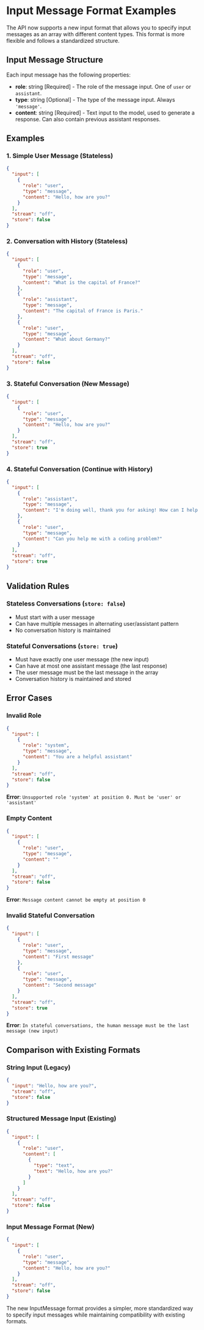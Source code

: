 # Input Message Format Examples

The API now supports a new input format that allows you to specify input messages as an array with different content types. This format is more flexible and follows a standardized structure.

## Input Message Structure

Each input message has the following properties:

- **role**: string [Required] - The role of the message input. One of `user` or `assistant`.
- **type**: string [Optional] - The type of the message input. Always `'message'`.
- **content**: string [Required] - Text input to the model, used to generate a response. Can also contain previous assistant responses.

## Examples

### 1. Simple User Message (Stateless)

```json
{
  "input": [
    {
      "role": "user",
      "type": "message",
      "content": "Hello, how are you?"
    }
  ],
  "stream": "off",
  "store": false
}
```

### 2. Conversation with History (Stateless)

```json
{
  "input": [
    {
      "role": "user",
      "type": "message",
      "content": "What is the capital of France?"
    },
    {
      "role": "assistant",
      "type": "message",
      "content": "The capital of France is Paris."
    },
    {
      "role": "user",
      "type": "message",
      "content": "What about Germany?"
    }
  ],
  "stream": "off",
  "store": false
}
```

### 3. Stateful Conversation (New Message)

```json
{
  "input": [
    {
      "role": "user",
      "type": "message",
      "content": "Hello, how are you?"
    }
  ],
  "stream": "off",
  "store": true
}
```

### 4. Stateful Conversation (Continue with History)

```json
{
  "input": [
    {
      "role": "assistant",
      "type": "message",
      "content": "I'm doing well, thank you for asking! How can I help you today?"
    },
    {
      "role": "user",
      "type": "message",
      "content": "Can you help me with a coding problem?"
    }
  ],
  "stream": "off",
  "store": true
}
```

## Validation Rules

### Stateless Conversations (`store: false`)
- Must start with a user message
- Can have multiple messages in alternating user/assistant pattern
- No conversation history is maintained

### Stateful Conversations (`store: true`)
- Must have exactly one user message (the new input)
- Can have at most one assistant message (the last response)
- The user message must be the last message in the array
- Conversation history is maintained and stored

## Error Cases

### Invalid Role
```json
{
  "input": [
    {
      "role": "system",
      "type": "message",
      "content": "You are a helpful assistant"
    }
  ],
  "stream": "off",
  "store": false
}
```
**Error**: `Unsupported role 'system' at position 0. Must be 'user' or 'assistant'`

### Empty Content
```json
{
  "input": [
    {
      "role": "user",
      "type": "message",
      "content": ""
    }
  ],
  "stream": "off",
  "store": false
}
```
**Error**: `Message content cannot be empty at position 0`

### Invalid Stateful Conversation
```json
{
  "input": [
    {
      "role": "user",
      "type": "message",
      "content": "First message"
    },
    {
      "role": "user",
      "type": "message",
      "content": "Second message"
    }
  ],
  "stream": "off",
  "store": true
}
```
**Error**: `In stateful conversations, the human message must be the last message (new input)`

## Comparison with Existing Formats

### String Input (Legacy)
```json
{
  "input": "Hello, how are you?",
  "stream": "off",
  "store": false
}
```

### Structured Message Input (Existing)
```json
{
  "input": [
    {
      "role": "user",
      "content": [
        {
          "type": "text",
          "text": "Hello, how are you?"
        }
      ]
    }
  ],
  "stream": "off",
  "store": false
}
```

### Input Message Format (New)
```json
{
  "input": [
    {
      "role": "user",
      "type": "message",
      "content": "Hello, how are you?"
    }
  ],
  "stream": "off",
  "store": false
}
```

The new InputMessage format provides a simpler, more standardized way to specify input messages while maintaining compatibility with existing formats.
